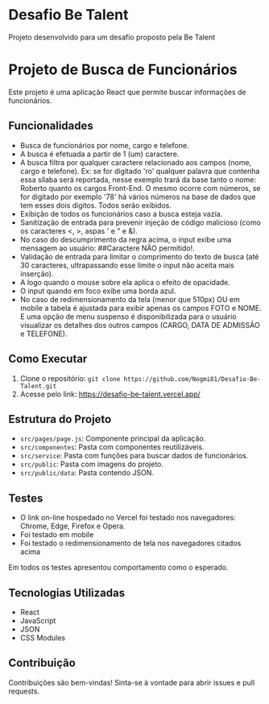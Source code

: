 # Desafio Be Talent
Projeto desenvolvido para um desafio proposto pela Be Talent

# Projeto de Busca de Funcionários

Este projeto é uma aplicação React que permite buscar informações de funcionários.

## Funcionalidades

-   Busca de funcionários por nome, cargo e telefone.
-   A busca é efetuada a partir de 1 (um) caractere.
-   A busca filtra por qualquer caractere relacionado aos campos (nome, cargo e telefone). Ex: se for digitado 'ro' qualquer palavra que contenha essa sílaba será reportada, nesse exemplo trará da base tanto o nome: Roberto quanto os cargos Front-End. O mesmo ocorre com números, se for digitado por exemplo '78' há vários números na base de dados que tem esses dois digitos. Todos serão exibidos.
-   Exibição de todos os funcionários caso a busca esteja vazia.
-   Sanitização de entrada para prevenir injeção de código malicioso (como os caracteres <, >, aspas ' e " e &).
-   No caso do descumprimento da regra acima, o input exibe uma mensagem ao usuário: ##Caractere NÃO permitido!.
-   Validação de entrada para limitar o comprimento do texto de busca (até 30 caracteres, ultrapassando esse limite o input não aceita mais inserção).
-   A logo quando o mouse sobre ela aplica o efeito de opacidade.
-   O input quando em foco exibe uma borda azul.
-   No caso de redimensionamento da tela (menor que 510px) OU em mobile a tabela é ajustada para exibir apenas os campos FOTO e NOME. E uma opção de menu suspenso é disponibilizada para o usuário visualizar os detalhes dos outros campos (CARGO,	DATA DE ADMISSÃO e TELEFONE).

## Como Executar

1.  Clone o repositório: `git clone https://github.com/Nogmi81/Desafio-Be-Talent.git`
2.  Acesse pelo link: https://desafio-be-talent.vercel.app/

## Estrutura do Projeto

-   `src/pages/page.js`: Componente principal da aplicação.
-   `src/componentes`: Pasta com componentes reutilizáveis.
-   `src/service`: Pasta com funções para buscar dados de funcionários.
-   `src/public`: Pasta com imagens do projeto.
-   `src/public/data`: Pasta contendo JSON.

  ## Testes

  -   O link on-line hospedado no Vercel foi testado nos navegadores: Chrome, Edge, Firefox e Opera. 
  -   Foi testado em mobile
  -   Foi testado o redimensionamento de tela nos navegadores citados acima

  Em todos os testes apresentou comportamento como o esperado.

## Tecnologias Utilizadas

-   React
-   JavaScript
-   JSON
-   CSS Modules

## Contribuição

Contribuições são bem-vindas! Sinta-se à vontade para abrir issues e pull requests.
